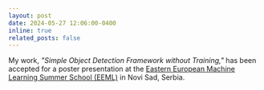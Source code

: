```yaml
---
layout: post
date: 2024-05-27 12:06:00-0400
inline: true
related_posts: false
---
```


My work, *"Simple Object Detection Framework without Training,"* has been accepted for a poster presentation at the [Eastern European Machine Learning Summer School (EEML)](https://www.eeml.eu/) in Novi Sad, Serbia.
